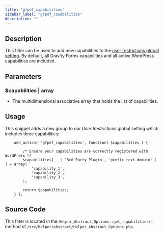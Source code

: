 ```yaml
---
title: "gfpdf_capabilities"
sidebar_label: "gfpdf_capabilities"
description: ""
---
```




## Description

This filter can be used to add new capabilities to the [user restrictions global setting](../../users/global-settings.md#user-restriction). By default, all Gravity Forms capabilities and all active WordPress capabilities are included.

## Parameters

### $capabilities \| array
* The multidimensional associative array that holds the list of capabilities.

## Usage

This snippet adds a new group to our *User Restrictions* global setting which includes three capabilities:

```
    add_action( 'gfpdf_capabilities', function( $capabilities ) {

        /* Ensure your capabilities are correctly registered with WordPress */
        $capabilities[ __( '3rd Party Plugin', 'prefix-text-domain' ) ] = array(
            'capability_1',
            'capability_2',
            'capability_3',
        );

        return $capabilities;
    } );
```

## Source Code

This filter is located in the `Helper_Abstract_Options::get_capabilities()` method of `/src/helper/abstract/Helper_Abstract_Options.php`.
